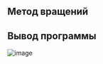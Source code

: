## Метод вращений

## Вывод программы
![image](https://github.com/zhuzzzhha/numerical_methods/assets/90785698/74989684-94d2-417d-b7af-cb5bed351fba)
